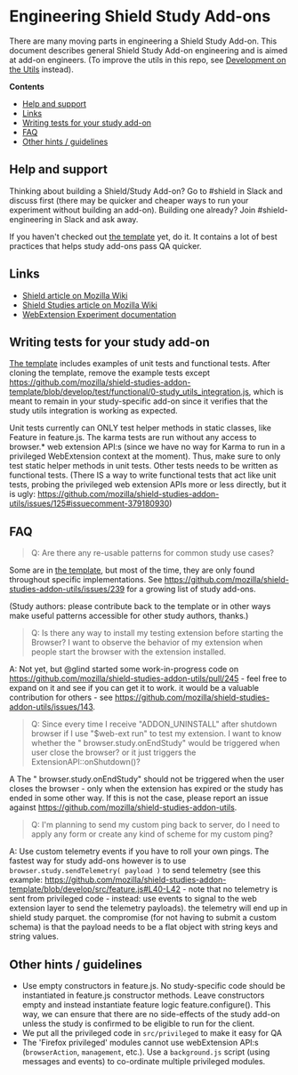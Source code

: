 # Engineering Shield Study Add-ons

There are many moving parts in engineering a Shield Study Add-on. This document describes general Shield Study Add-on engineering and is aimed at add-on engineers. (To improve the utils in this repo, see [Development on the Utils](./development-on-the-utils.md) instead).

<!-- START doctoc generated TOC please keep comment here to allow auto update -->

<!-- DON'T EDIT THIS SECTION, INSTEAD RE-RUN doctoc TO UPDATE -->

**Contents**

* [Help and support](#help-and-support)
* [Links](#links)
* [Writing tests for your study add-on](#writing-tests-for-your-study-add-on)
* [FAQ](#faq)
* [Other hints / guidelines](#other-hints--guidelines)

<!-- END doctoc generated TOC please keep comment here to allow auto update -->

## Help and support

Thinking about building a Shield/Study Add-on? Go to #shield in Slack and discuss first (there may be quicker and cheaper ways to run your experiment without building an add-on). Building one already? Join #shield-engineering in Slack and ask away.

If you haven't checked out [the template](https://github.com/mozilla/shield-studies-addon-template) yet, do it. It contains a lot of best practices that helps study add-ons pass QA quicker.

## Links

* [Shield article on Mozilla Wiki](https://wiki.mozilla.org/Firefox/Shield)
* [Shield Studies article on Mozilla Wiki](https://wiki.mozilla.org/Firefox/Shield/Shield_Studies)
* [WebExtension Experiment documentation](https://firefox-source-docs.mozilla.org/toolkit/components/extensions/webextensions/index.html)

## Writing tests for your study add-on

[The template](https://github.com/mozilla/shield-studies-addon-template) includes examples of unit tests and functional tests. After cloning the template, remove the example tests except https://github.com/mozilla/shield-studies-addon-template/blob/develop/test/functional/0-study_utils_integration.js, which is meant to remain in your study-specific add-on since it verifies that the study utils integration is working as expected.

Unit tests currently can ONLY test helper methods in static classes, like Feature in feature.js. The karma tests are run without any access to browser.\* web extension API:s (since we have no way for Karma to run in a privileged WebExtension context at the moment). Thus, make sure to only test static helper methods in unit tests. Other tests needs to be written as functional tests. (There IS a way to write functional tests that act like unit tests, probing the privileged web extension APIs more or less directly, but it is ugly: https://github.com/mozilla/shield-studies-addon-utils/issues/125#issuecomment-379180930)

## FAQ

> Q: Are there any re-usable patterns for common study use cases?

Some are in [the template](https://github.com/mozilla/shield-studies-addon-template), but most of the time, they are only found throughout specific implementations. See https://github.com/mozilla/shield-studies-addon-utils/issues/239 for a growing list of study add-ons.

(Study authors: please contribute back to the template or in other ways make useful patterns accessible for other study authors, thanks.)

> Q: Is there any way to install my testing extension before starting the Browser? I want to observe the behavior of my extension when people start the browser with the extension installed.

A: Not yet, but @glind started some work-in-progress code on https://github.com/mozilla/shield-studies-addon-utils/pull/245 - feel free to expand on it and see if you can get it to work. it would be a valuable contribution for others - see https://github.com/mozilla/shield-studies-addon-utils/issues/143.

> Q: Since every time I receive "ADDON_UNINSTALL" after shutdown browser if I use "$web-ext run" to test my extension. I want to know whether the " browser.study.onEndStudy" would be triggered when user close the browser? or it just triggers the ExtensionAPI::onShutdown()?

A The " browser.study.onEndStudy" should not be triggered when the user closes the browser - only when the extension has expired or the study has ended in some other way. If this is not the case, please report an issue against https://github.com/mozilla/shield-studies-addon-utils.

> Q: I'm planning to send my custom ping back to server, do I need to apply any form or create any kind of scheme for my custom ping?

A: Use custom telemetry events if you have to roll your own pings. The fastest way for study add-ons however is to use `browser.study.sendTelemetry( payload )` to send telemetry (see this example: https://github.com/mozilla/shield-studies-addon-template/blob/develop/src/feature.js#L40-L42 - note that no telemetry is sent from privileged code - instead: use events to signal to the web extension layer to send the telemetry payloads). the telemetry will end up in shield study parquet. the compromise (for not having to submit a custom schema) is that the payload needs to be a flat object with string keys and string values.

## Other hints / guidelines

* Use empty constructors in feature.js. No study-specific code should be instantiated in feature.js constructor methods. Leave constructors empty and instead instantiate feature logic feature.configure(). This way, we can ensure that there are no side-effects of the study add-on unless the study is confirmed to be eligible to run for the client.
* We put all the privileged code in `src/privileged` to make it easy for QA
* The 'Firefox privileged' modules cannot use webExtension API:s (`browserAction`, `management`, etc.). Use a `background.js` script (using messages and events) to co-ordinate multiple privileged modules.

